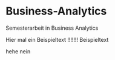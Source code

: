 # Business-Analytics
Semesterarbeit in Business Analytics


Hier mal ein Beispieltext !!!!!!!
Beispieltext

hehe nein
